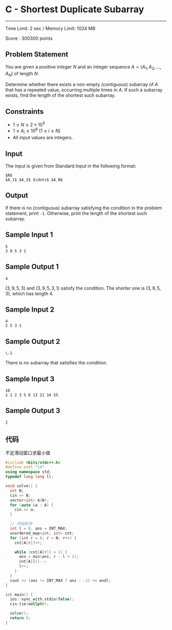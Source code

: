 # **C - Shortest Duplicate Subarray** 

------

Time Limit: 2 sec / Memory Limit: 1024 MB

Score : 300300 points

## Problem Statement

You are given a positive integer $N$ and an integer sequence $A = (A_1,A_2,\dots,A_N)$ of length $N$.

Determine whether there exists a non-empty (contiguous) subarray of $A$ that has a repeated value, occurring multiple times in $A$. If such a subarray exists, find the length of the shortest such subarray.

## Constraints

-   $1 \leq N \leq 2 \times 10^5$
-   $1 \leq A_i \leq 10^6 \ (1 \leq i \leq N)$
-   All input values are integers.

## Input

The input is given from Standard Input in the following format:

```
$N$
$A_1$ $A_2$ $\dots$ $A_N$
```

## Output

If there is no (contiguous) subarray satisfying the condition in the problem statement, print `-1`. Otherwise, print the length of the shortest such subarray.

## Sample Input 1

```
5
3 9 5 3 1
```

## Sample Output 1

```
4
```

$(3,9,5,3)$ and $(3,9,5,3,1)$ satisfy the condition. The shorter one is $(3,9,5,3)$, which has length $4$.

## Sample Input 2

```
4
2 5 3 1
```

## Sample Output 2

```
\-1
```

There is no subarray that satisfies the condition.

## Sample Input 3

```
10
1 1 2 3 5 8 13 21 34 55
```

## Sample Output 3

```
2
```

## 代码

不定滑动窗口求最小值

```cpp
#include <bits/stdc++.h>
#define endl "\n"
using namespace std;
typedef long long ll;

void solve() {
  int N;
  cin >> N;
  vector<int> A(N);
  for (auto &a : A) {
    cin >> a;
  }

  // 开始检测
  int l = 0, ans = INT_MAX;
  unordered_map<int, int> cnt;
  for (int r = 0; r < N; r++) {
    cnt[A[r]]++;

    while (cnt[A[r]] > 1) {
      ans = min(ans, r - l + 1);
      cnt[A[l]]--;
      l++;
    }
  }
  cout << (ans != INT_MAX ? ans : -1) << endl;
}

int main() {
  ios::sync_with_stdio(false);
  cin.tie(nullptr);

  solve();
  return 0;
}
```

